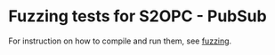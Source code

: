 # Fuzzing tests for S2OPC - PubSub

For instruction on how to compile and run them, see [fuzzing](https://gitlab.com/systerel/S2OPC/-/tree/master/tests/ClientServer/unit_tests/fuzzing).

[modeline]: # ( vim: set syntax=markdown spell spelllang=en: )
